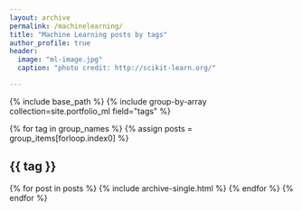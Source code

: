```yaml
---
layout: archive
permalink: /machinelearning/
title: "Machine Learning posts by tags"
author_profile: true
header:
  image: "ml-image.jpg"
  caption: "photo credit: http://scikit-learn.org/"

---
```


{% include base_path %}
{% include group-by-array collection=site.portfolio_ml field="tags" %}

{% for tag in group_names %}
  {% assign posts = group_items[forloop.index0] %}
  <h2 id="{{ tag | slugify }}" class="archive__subtitle">{{ tag }}</h2>
  {% for post in posts %}
    {% include archive-single.html %}
  {% endfor %}
{% endfor %}